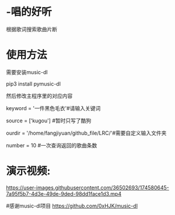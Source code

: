 # -唱的好听
根据歌词搜索歌曲片断

# 使用方法
需要安装music-dl 

pip3 install pymusic-dl

然后修改主程序里的对应内容

keyword = '一件黑色毛衣'#请输入关键词

source = ['kugou'] #暂时只写了酷狗

ourdir = '/home/fangjiyuan/github_file/LRC/'#需要自定义输入文件夹

number = 10 #一次查询返回的歌曲条数

# 演示视频:
https://user-images.githubusercontent.com/36502693/174580645-7a95f5b7-4d3e-49de-9ded-98dd1face1d3.mp4



#感谢music-dl项目
https://github.com/0xHJK/music-dl

